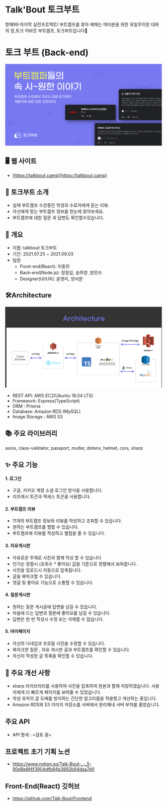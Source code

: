 # Talk'Bout 토크부트
항해99 마지막 실전프로젝트!
부트캠프를 찾아 헤매는 여러분을 위한 유일무이한 대화의 장,토크 어바웃 부트캠프, 토크부트입니다💬

#   토크 부트 (Back-end)


![Img](https://github.com/skylermbang/Backend/blob/main/img/talkboot_insta_1200x628_2.jpg)


<!--
## 목차
1. [토크 부트 소개](#토크부트-소개)
2. [개요](#개요)
3. [개발환경](#기능정보)
4. [기능정보](#기능정보)
5. [DB 설계](#DB-설계) 
6. [API 설계](#API-설계)
7. [힘들었던 점 및 개선](#힘들었던-점-및-개선)
8. [상세 설명 페이지](#상세-설명-페이지)
-->

## 🖥 웹 사이트
- [https://talkbout.camp](https://talkbout.camp)
  
## 👾 토크부트 소개
- 실제 부트캠프 수강중인 학생과 수료자에게 듣는 리뷰. 
- 자신에게 맞는 부트캠프 정보를 한눈에 찾아보세요.
- 부트캠프에 대한 질문 과 답변도 확인할수있습니다.

## 📌 개요 
- 이름: talkbout 토크부트
- 기간: 2021.07.25 ~ 2021.09.03
- 팀원
  - Front-end(React): 이동민
  - Back-end(Node.js): 정창길, 송하영 ,방민수
  - Designer(UI/UX): 윤영미, 양서문

## 🛠Architecture 
![img](https://github.com/skylermbang/Backend/blob/main/img/architecture.png)
- REST API: AWS EC2(Ubuntu 18.04 LTS)
- Framework: Express(TypeScript)
- ORM : Prisma 
- Database: Amazon RDS (MySQL)
- Image Storage : AWS S3

## 📚 주요 라이브러리
axios, class-validator, passport, multer,  dotenv, helmet, cors, sharp


## ✨ 주요 기능
#### 1. 로그인
- 구글, 카카오 계정 소셜 로그인 방식을 사용합니다.
- 리프레시 토큰과 엑세스 토큰을 사용합니다.

#### 2. 부트캠프 리뷰 
- 11개의 부트캠프 정보와 리뷰를 작성하고 조회할 수 있습니다.
- 원하는 부트캠프를 찜할 수 있습니다.
- 부트캠프에 리뷰를 작성하고 별점을 줄 수 있습니다.

#### 3. 자유게시판 
- 자유로운 주제로 사진과 함께 작성 할 수 있습니다
- 인기순 정렬시 (조회수 * 좋아요) 값을 기준으로 정렬해서 보여줍니다. 
- 사진을 업로드시 자동으로 압축됩니다.
- 글을 북마크할 수 있습니다.
- 댓글 및 좋아요 기능으로 소통할 수 있습니다.

#### 4. 질문게시판 
- 원하는 질문 게시글에 답변을 남길 수 있습니다.
- 마음에 드는 답변과 질문에 좋아요를 남길 수 있습니다.
- 답변은 한 번 작성시 수정 또는 삭제할 수 없습니다.

#### 5. 마이페이지
- 자신의 닉네임과 프로필 사진을 수정할 수 있습니다.
- 북마크한 질문 , 자유 게시판 글과 부트캠프를 확인할 수 있습니다. 
- 자신이 작성한 글 목록을 확인할 수 있습니다.


## 🔨 주요 개선 사항
- sharp 라이브러리를 사용하여 사진을 압축하여 원본과 함께 저장하였습니다. 사용자에게 더 빠르게 페이지를 보여줄 수 있었습니다.
- 악성 유저의 글 도배를 방지하는 간단한 알고리즘을 적용했고 개선하는 중입니다.
- Amazon RDS와 S3 이미지 저장소를 서버에서 분리해내 서버 부하를 줄였습니다.  


## 주요 API
- API 명세 : <검토 중>

## 프로젝트 초기 기획 노션
- https://www.notion.so/Talk-Bout-_-_5-90d8e8f4f3904dfb84b3892b94daa7d0

## Front-End(React) 깃허브 
- https://github.com/Talk-Bout/Frontend
